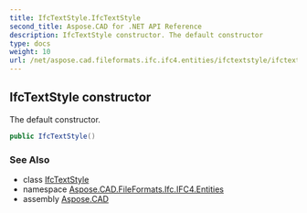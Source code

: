```yaml
---
title: IfcTextStyle.IfcTextStyle
second_title: Aspose.CAD for .NET API Reference
description: IfcTextStyle constructor. The default constructor
type: docs
weight: 10
url: /net/aspose.cad.fileformats.ifc.ifc4.entities/ifctextstyle/ifctextstyle/
---
```

## IfcTextStyle constructor

The default constructor.

```csharp
public IfcTextStyle()
```

### See Also

* class [IfcTextStyle](../)
* namespace [Aspose.CAD.FileFormats.Ifc.IFC4.Entities](../../ifctextstyle/)
* assembly [Aspose.CAD](../../../)


